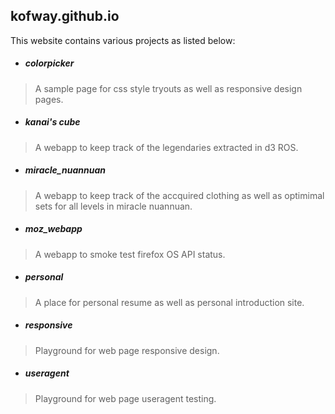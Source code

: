 ## kofway.github.io

This website contains various projects as listed below:

* ##### colorpicker

> A sample page for css style tryouts as well as responsive design pages.

* ##### kanai's cube

> A webapp to keep track of the legendaries extracted in d3 ROS.

* ##### miracle_nuannuan

> A webapp to keep track of the accquired clothing as well as optimimal sets for all levels in miracle nuannuan.

* ##### moz_webapp

> A webapp to smoke test firefox OS API status.

* ##### personal

> A place for personal resume as well as personal introduction site.

* ##### responsive

> Playground for web page responsive design.

* ##### useragent

> Playground for web page useragent testing.

